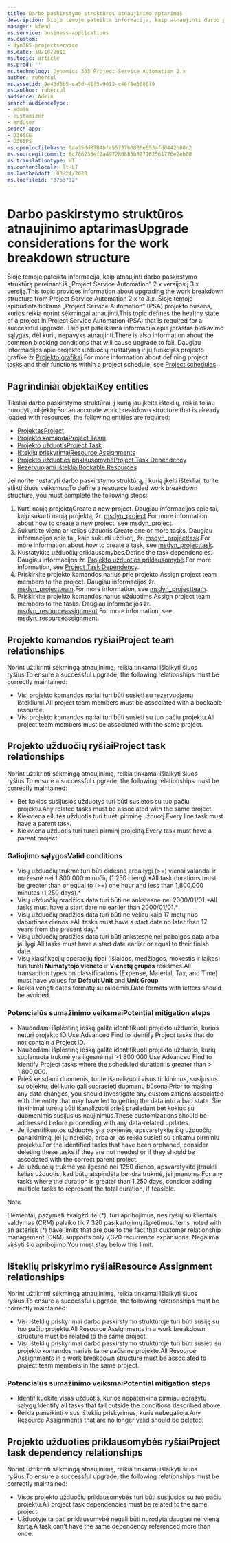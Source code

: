 ```yaml
---
title: Darbo paskirstymo struktūros atnaujinimo aptarimas
description: Šioje temoje pateikta informacija, kaip atnaujinti darbo paskirstymo struktūrą pereinant iš „Project Service Automation“ 2.x versijos į 3.x versiją.
manager: kfend
ms.service: business-applications
ms.custom:
- dyn365-projectservice
ms.date: 10/18/2019
ms.topic: article
ms.prod: ''
ms.technology: Dynamics 365 Project Service Automation 2.x
author: ruhercul
ms.assetid: 9e43d5b5-ca5d-41f5-9012-c48f8e3080f9
ms.author: ruhercul
audience: Admin
search.audienceType:
- admin
- customizer
- enduser
search.app:
- D365CE
- D365PS
ms.openlocfilehash: 9aa35dd8784bfa55737b0836e653afd0442b80c2
ms.sourcegitcommit: 8c786230ef2a497280885b827162561776e2eb00
ms.translationtype: HT
ms.contentlocale: lt-LT
ms.lasthandoff: 03/24/2020
ms.locfileid: "3753732"
---
```

# <a name="upgrade-considerations-for-the-work-breakdown-structure"></a><span data-ttu-id="1723e-103">Darbo paskirstymo struktūros atnaujinimo aptarimas</span><span class="sxs-lookup"><span data-stu-id="1723e-103">Upgrade considerations for the work breakdown structure</span></span>
<span data-ttu-id="1723e-104">Šioje temoje pateikta informacija, kaip atnaujinti darbo paskirstymo struktūrą pereinant iš „Project Service Automation“ 2.x versijos į 3.x versiją.</span><span class="sxs-lookup"><span data-stu-id="1723e-104">This topic provides information about upgrading the work breakdown structure from Project Service Automation 2.x to 3.x.</span></span> <span data-ttu-id="1723e-105">Šioje temoje apibūdinta tinkama „Project Service Automation“ (PSA) projekto būsena, kurios reikia norint sėkmingai atnaujinti.</span><span class="sxs-lookup"><span data-stu-id="1723e-105">This topic defines the healthy state of a project in Project Service Automation (PSA) that is required for a successful upgrade.</span></span> <span data-ttu-id="1723e-106">Taip pat pateikiama informacija apie įprastas blokavimo sąlygas, dėl kurių nepavyks atnaujinti.</span><span class="sxs-lookup"><span data-stu-id="1723e-106">There is also information about the common blocking conditions that will cause upgrade to fail.</span></span> <span data-ttu-id="1723e-107">Daugiau informacijos apie projekto užduočių nustatymą ir jų funkcijas projekto grafike žr [Projekto grafikai](project-creating.md).</span><span class="sxs-lookup"><span data-stu-id="1723e-107">For more information about defining project tasks and their functions within a project schedule, see [Project schedules](project-creating.md).</span></span>

## <a name="key-entities"></a><span data-ttu-id="1723e-108">Pagrindiniai objektai</span><span class="sxs-lookup"><span data-stu-id="1723e-108">Key entities</span></span>
<span data-ttu-id="1723e-109">Tiksliai darbo paskirstymo struktūrai, į kurią jau įkelta išteklių, reikia toliau nurodytų objektų:</span><span class="sxs-lookup"><span data-stu-id="1723e-109">For an accurate work breakdown structure that is already loaded with resources, the following entities are required:</span></span>

- [<span data-ttu-id="1723e-110">Projektas</span><span class="sxs-lookup"><span data-stu-id="1723e-110">Project</span></span>](../developer/entities/msdyn_project.md)
- [<span data-ttu-id="1723e-111">Projekto komanda</span><span class="sxs-lookup"><span data-stu-id="1723e-111">Project Team</span></span>](../developer/entities/msdyn_projectteam.md)
- [<span data-ttu-id="1723e-112">Projekto užduotis</span><span class="sxs-lookup"><span data-stu-id="1723e-112">Project Task</span></span>](../developer/entities/msdyn_projecttask.md)
- [<span data-ttu-id="1723e-113">Išteklių priskyrimai</span><span class="sxs-lookup"><span data-stu-id="1723e-113">Resource Assignments</span></span>](../developer/entities/msdyn_resourceassignment.md)
- [<span data-ttu-id="1723e-114">Projekto užduoties priklausomybė</span><span class="sxs-lookup"><span data-stu-id="1723e-114">Project Task Dependency</span></span>](../developer/entities/msdyn_projecttaskdependency.md)
- [<span data-ttu-id="1723e-115">Rezervuojami ištekliai</span><span class="sxs-lookup"><span data-stu-id="1723e-115">Bookable Resources</span></span>](../developer/entities/bookableresource.md)

<span data-ttu-id="1723e-116">Jei norite nustatyti darbo paskirstymo struktūrą, į kurią įkelti ištekliai, turite atlikti šiuos veiksmus:</span><span class="sxs-lookup"><span data-stu-id="1723e-116">To define a resource loaded work breakdown structure, you must complete the following steps:</span></span>

1. <span data-ttu-id="1723e-117">Kurti naują projektą</span><span class="sxs-lookup"><span data-stu-id="1723e-117">Create a new project.</span></span> <span data-ttu-id="1723e-118">Daugiau informacijos apie tai, kaip sukurti naują projektą, žr. [msdyn_project](../developer/entities/msdyn_project.md).</span><span class="sxs-lookup"><span data-stu-id="1723e-118">For more information about how to create a new project, see [msdyn_project](../developer/entities/msdyn_project.md).</span></span>
2. <span data-ttu-id="1723e-119">Sukurkite vieną ar kelias užduotis.</span><span class="sxs-lookup"><span data-stu-id="1723e-119">Create one or more tasks.</span></span> <span data-ttu-id="1723e-120">Daugiau informacijos apie tai, kaip sukurti užduotį, žr. [msdyn_projecttask](../developer/entities/msdyn_projecttask.md).</span><span class="sxs-lookup"><span data-stu-id="1723e-120">For more information about how to create a task, see [msdyn_projecttask](../developer/entities/msdyn_projecttask.md).</span></span>
3. <span data-ttu-id="1723e-121">Nustatykite užduočių priklausomybes.</span><span class="sxs-lookup"><span data-stu-id="1723e-121">Define the task dependencies.</span></span> <span data-ttu-id="1723e-122">Daugiau informacijos žr. [Projekto užduoties priklausomybė](../developer/entities/msdyn_projecttaskdependency.md).</span><span class="sxs-lookup"><span data-stu-id="1723e-122">For more information, see [Project Task Dependency](../developer/entities/msdyn_projecttaskdependency.md).</span></span>
4. <span data-ttu-id="1723e-123">Priskirkite projekto komandos narius prie projekto.</span><span class="sxs-lookup"><span data-stu-id="1723e-123">Assign project team members to the project.</span></span> <span data-ttu-id="1723e-124">Daugiau informacijos žr. [msdyn_projectteam](../developer/entities/msdyn_projectteam.md).</span><span class="sxs-lookup"><span data-stu-id="1723e-124">For more information, see [msdyn_projectteam](../developer/entities/msdyn_projectteam.md).</span></span>
5. <span data-ttu-id="1723e-125">Priskirkite projekto komandos narius užduotims.</span><span class="sxs-lookup"><span data-stu-id="1723e-125">Assign project team members to the tasks.</span></span> <span data-ttu-id="1723e-126">Daugiau informacijos žr. [msdyn_resourceassignment](../developer/entities/msdyn_resourceassignment.md).</span><span class="sxs-lookup"><span data-stu-id="1723e-126">For more information, see [msdyn_resourceassignment](../developer/entities/msdyn_resourceassignment.md).</span></span>

## <a name="project-team-relationships"></a><span data-ttu-id="1723e-127">Projekto komandos ryšiai</span><span class="sxs-lookup"><span data-stu-id="1723e-127">Project team relationships</span></span>

<span data-ttu-id="1723e-128">Norint užtikrinti sėkmingą atnaujinimą, reikia tinkamai išlaikyti šiuos ryšius:</span><span class="sxs-lookup"><span data-stu-id="1723e-128">To ensure a successful upgrade, the following relationships must be correctly maintained:</span></span>
- <span data-ttu-id="1723e-129">Visi projekto komandos nariai turi būti susieti su rezervuojamu ištekliumi.</span><span class="sxs-lookup"><span data-stu-id="1723e-129">All project team members must be associated with a bookable resource.</span></span>
- <span data-ttu-id="1723e-130">Visi projekto komandos nariai turi būti susieti su tuo pačiu projektu.</span><span class="sxs-lookup"><span data-stu-id="1723e-130">All project team members must be associated with the same project.</span></span> 

## <a name="project-task-relationships"></a><span data-ttu-id="1723e-131">Projekto užduočių ryšiai</span><span class="sxs-lookup"><span data-stu-id="1723e-131">Project task relationships</span></span>
<span data-ttu-id="1723e-132">Norint užtikrinti sėkmingą atnaujinimą, reikia tinkamai išlaikyti šiuos ryšius:</span><span class="sxs-lookup"><span data-stu-id="1723e-132">To ensure a successful upgrade, the following relationships must be correctly maintained:</span></span>

- <span data-ttu-id="1723e-133">Bet kokios susijusios užduotys turi būti susietos su tuo pačiu projektu.</span><span class="sxs-lookup"><span data-stu-id="1723e-133">Any related tasks must be associated with the same project.</span></span>
- <span data-ttu-id="1723e-134">Kiekviena eilutės užduotis turi turėti pirminę užduotį.</span><span class="sxs-lookup"><span data-stu-id="1723e-134">Every line task must have a parent task.</span></span>
- <span data-ttu-id="1723e-135">Kiekviena užduotis turi turėti pirminį projektą.</span><span class="sxs-lookup"><span data-stu-id="1723e-135">Every task must have a parent project.</span></span>

### <a name="valid-conditions"></a><span data-ttu-id="1723e-136">Galiojimo sąlygos</span><span class="sxs-lookup"><span data-stu-id="1723e-136">Valid conditions</span></span>

- <span data-ttu-id="1723e-137">Visų užduočių trukmė turi būti didesnė arba lygi (>=) vienai valandai ir mažesnė nei 1 800 000 minučių (1 250 dienų).\*</span><span class="sxs-lookup"><span data-stu-id="1723e-137">All task durations must be greater than or equal to (>=) one hour and less than 1,800,000 minutes (1,250 days).\*</span></span>
- <span data-ttu-id="1723e-138">Visų užduočių pradžios data turi būti ne ankstesnė nei 2000/01/01.\*</span><span class="sxs-lookup"><span data-stu-id="1723e-138">All tasks must have a start date no earlier than 2000/01/01.\*</span></span>
- <span data-ttu-id="1723e-139">Visų užduočių pradžios data turi būti ne vėliau kaip 17 metų nuo dabartinės dienos.\*</span><span class="sxs-lookup"><span data-stu-id="1723e-139">All tasks must have a start date no later than 17 years from the present day.\*</span></span>
- <span data-ttu-id="1723e-140">Visų užduočių pradžios data turi būti ankstesnė nei pabaigos data arba jai lygi.</span><span class="sxs-lookup"><span data-stu-id="1723e-140">All tasks must have a start date earlier or equal to their finish date.</span></span>
- <span data-ttu-id="1723e-141">Visų klasifikacijų operacijų tipai (išlaidos, medžiagos, mokestis ir laikas) turi turėti **Numatytojo vieneto** ir **Vienetų grupės** reikšmes.</span><span class="sxs-lookup"><span data-stu-id="1723e-141">All transaction types on classifications (Expense, Material, Tax, and Time) must have values for **Default Unit** and **Unit Group**.</span></span>
- <span data-ttu-id="1723e-142">Reikia vengti datos formatų su raidėmis.</span><span class="sxs-lookup"><span data-stu-id="1723e-142">Date formats with letters should be avoided.</span></span>

### <a name="potential-mitigation-steps"></a><span data-ttu-id="1723e-143">Potencialūs sumažinimo veiksmai</span><span class="sxs-lookup"><span data-stu-id="1723e-143">Potential mitigation steps</span></span>
- <span data-ttu-id="1723e-144">Naudodami išplėstinę iešką galite identifikuoti projekto užduotis, kurios neturi projekto ID.</span><span class="sxs-lookup"><span data-stu-id="1723e-144">Use Advanced Find to identify Project tasks that do not contain a Project ID.</span></span>
- <span data-ttu-id="1723e-145">Naudodami išplėstinę iešką galite identifikuoti projekto užduotis, kurių suplanuota trukmė yra ilgesnė nei >1 800 000.</span><span class="sxs-lookup"><span data-stu-id="1723e-145">Use Advanced Find to identify Project tasks where the scheduled duration is greater than > 1,800,000.</span></span>
- <span data-ttu-id="1723e-146">Prieš keisdami duomenis, turite išanalizuoti visus tinkinimus, susijusius su objektu, dėl kurio gali suprastėti duomenų būsena.</span><span class="sxs-lookup"><span data-stu-id="1723e-146">Prior to making any data changes, you should investigate any customizations associated with the entity that may have led to getting the data into a bad state.</span></span> <span data-ttu-id="1723e-147">Šie tinkinimai turėtų būti išanalizuoti prieš pradedant bet kokius su duomenimis susijusius naujinimus.</span><span class="sxs-lookup"><span data-stu-id="1723e-147">These customizations should be addressed before proceeding with any data-related updates.</span></span>
- <span data-ttu-id="1723e-148">Jei identifikuotos užduotys yra pavienės, apsvarstykite šių užduočių panaikinimą, jei jų nereikia, arba ar jas reikia susieti su tinkamu pirminiu projektu.</span><span class="sxs-lookup"><span data-stu-id="1723e-148">For the identified tasks that have been orphaned, consider deleting these tasks if they are not needed or if they should be associated with the correct parent project.</span></span>
- <span data-ttu-id="1723e-149">Jei užduočių trukmė yra ilgesnė nei 1250 dienos, apsvarstykite įtraukti kelias užduotis, kad būtų atspindėta bendra trukmė, jei įmanoma.</span><span class="sxs-lookup"><span data-stu-id="1723e-149">For any tasks where the duration is greater than 1,250 days, consider adding multiple tasks to represent the total duration, if feasible.</span></span>

> [!NOTE]
> <span data-ttu-id="1723e-150">Elementai, pažymėti žvaigždute (\*), turi apribojimus, nes ryšių su klientais valdymas (CRM) palaiko tik 7 320 pasikartojimų išplėtimus.</span><span class="sxs-lookup"><span data-stu-id="1723e-150">Items noted with an asterisk (\*) have limits that are due to the fact that customer relationship management (CRM) supports only 7,320 recurrence expansions.</span></span> <span data-ttu-id="1723e-151">Negalima viršyti šio apribojimo.</span><span class="sxs-lookup"><span data-stu-id="1723e-151">You must stay below this limit.</span></span>

## <a name="resource-assignment-relationships"></a><span data-ttu-id="1723e-152">Išteklių priskyrimo ryšiai</span><span class="sxs-lookup"><span data-stu-id="1723e-152">Resource Assignment relationships</span></span>
<span data-ttu-id="1723e-153">Norint užtikrinti sėkmingą atnaujinimą, reikia tinkamai išlaikyti šiuos ryšius:</span><span class="sxs-lookup"><span data-stu-id="1723e-153">To ensure a successful upgrade, the following relationships must be correctly maintained:</span></span>

- <span data-ttu-id="1723e-154">Visi išteklių priskyrimai darbo paskirstymo struktūroje turi būti susiję su tuo pačiu projektu.</span><span class="sxs-lookup"><span data-stu-id="1723e-154">All Resource Assignments in a work breakdown structure must be related to the same project.</span></span>
- <span data-ttu-id="1723e-155">Visi išteklių priskyrimai darbo paskirstymo struktūroje turi būti susieti su projekto komandos nariais tame pačiame projekte.</span><span class="sxs-lookup"><span data-stu-id="1723e-155">All Resource Assignments in a work breakdown structure must be associated to project team members in the same project.</span></span>

### <a name="potential-mitigation-steps"></a><span data-ttu-id="1723e-156">Potencialūs sumažinimo veiksmai</span><span class="sxs-lookup"><span data-stu-id="1723e-156">Potential mitigation steps</span></span>
- <span data-ttu-id="1723e-157">Identifikuokite visas užduotis, kurios nepatenkina pirmiau aprašytų sąlygų.</span><span class="sxs-lookup"><span data-stu-id="1723e-157">Identify all tasks that fall outside the conditions described above.</span></span>  
- <span data-ttu-id="1723e-158">Reikia panaikinti visus išteklių priskyrimus, kurie nebegalioja.</span><span class="sxs-lookup"><span data-stu-id="1723e-158">Any Resource Assignments that are no longer valid should be deleted.</span></span>

## <a name="project-task-dependency-relationships"></a><span data-ttu-id="1723e-159">Projekto užduoties priklausomybės ryšiai</span><span class="sxs-lookup"><span data-stu-id="1723e-159">Project task dependency relationships</span></span>
<span data-ttu-id="1723e-160">Norint užtikrinti sėkmingą atnaujinimą, reikia tinkamai išlaikyti šiuos ryšius:</span><span class="sxs-lookup"><span data-stu-id="1723e-160">To ensure a successful upgrade, the following relationships must be correctly maintained:</span></span>

- <span data-ttu-id="1723e-161">Visos projekto užduočių priklausomybės turi būti susijusios su tuo pačiu projektu.</span><span class="sxs-lookup"><span data-stu-id="1723e-161">All project task dependencies must be related to the same project.</span></span>
- <span data-ttu-id="1723e-162">Užduotyje ta pati priklausomybė negali būti nurodyta daugiau nei vieną kartą.</span><span class="sxs-lookup"><span data-stu-id="1723e-162">A task can't have the same dependency referenced more than once.</span></span>
